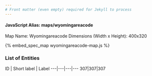 ```yaml
---
# Front matter (even empty) required for Jekyll to process
---
```


#### JavaScript Alias: maps/wyomingareacode

Map Name: Wyomingareacode
Dimensions (Width x Height): 400x320



{% embed_spec_map wyomingareacode-map.js %}

### List of Entities

ID | Short label | Label
---|---|---|---
307|307|307


